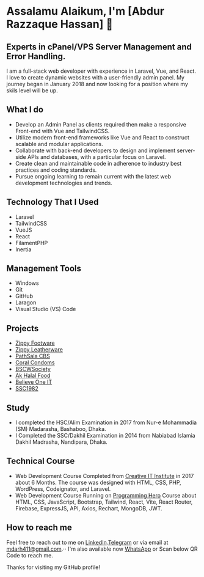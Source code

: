 # Assalamu Alaikum, I'm [Abdur Razzaque Hassan] 👋
## Experts in cPanel/VPS Server Management and Error Handling.

I am a full-stack web developer with experience in Laravel, Vue, and React. I love to create dynamic websites with a user-friendly admin panel. My journey began in January 2018 and now looking for a position where my skils level will be up.

## What I do

- Develop an Admin Panel as clients required then make a responsive Front-end with Vue and TailwindCSS.
- Utilize modern front-end frameworks like Vue and React to construct scalable and modular applications.
- Collaborate with back-end developers to design and implement server-side APIs and databases, with a particular focus on Laravel.
- Create clean and maintainable code in adherence to industry best practices and coding standards.
- Pursue ongoing learning to remain current with the latest web development technologies and trends.

## Technology That I Used
- Laravel
- TailwindCSS
- VueJS
- React
- FilamentPHP
- Inertia

## Management Tools
- Windows
- Git
- GitHub
- Laragon
- Visual Studio (VS) Code

## Projects

- [Zippy Footware](https://zippyfootware.com/)
- [Zippy Leatherware](https://zippyleatherware.com/)
- [PathSala CBS](https://pathshala-cbs.com/)
- [Coral Condoms](https://coralcondoms-bd.com/)
- [BSCWSociety](https://www.bscwsociety.org/)
- [Ak Halal Food](https://akhalalfood.com/)
- [Believe One IT](https://believeoneit.com/)
- [SSC1982](https://ssc1982.org)

## Study
- I completed the HSC/Alim Examination in 2017 from Nur-e Mohammadia (SM) Madarasha, Bashaboo, Dhaka.
- I Completed the SSC/Dakhil Examination in 2014 from Nabiabad Islamia Dakhil Madrasha, Nandipara, Dhaka.

## Technical Course
- Web Development Course Completed from [Creative IT Institute](https://www.creativeitinstitute.com/) in 2017 about 6 Months.
  The course was designed with HTML, CSS, PHP, WordPress, Codeignator, and Laravel.
- Web Development Course Running on [Programming Hero](https://web.programming-hero.com/)
  Course about HTML, CSS, JavaScript, Bootstrap, Tailwind, React, Vite, React Router, Firebase, ExpressJS, API, Axios, Rechart, MongoDB, JWT.

## How to reach me

Feel free to reach out to me on [LinkedIn](https://www.linkedin.com/in/mdarh411/).[Telegram](https://t.me/MDARH411) or via email at mdarh411@gmail.com.⋅⋅
I'm also available now [WhatsApp](https://wa.me/message/H4O2U5UQ62RWN1) or Scan below QR Code to reach me.

Thanks for visiting my GitHub profile!
